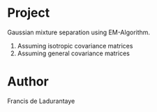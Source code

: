 # Project
Gaussian mixture separation using EM-Algorithm.
1. Assuming isotropic covariance matrices
2. Assuming general covariance matrices

# Author
Francis de Ladurantaye

